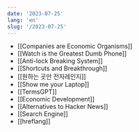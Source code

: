 ```yaml
---
date: '2023-07-25'
lang: 'en'
slug: '/2023-07-25'
---
```


- [[Companies are Economic Organisms]]
- [[Watch is the Greatest Dumb Phone]]
- [[Anti-lock Breaking System]]
- [[Shortcuts and Breakthrough]]
- [[원하는 곳만 전자레인지]]
- [[Show me your Laptop]]
- [[TermsGPT]]
- [[Economic Development]]
- [[Alternatives to Hacker News]]
- [[Search Engine]]
- [[hreflang]]
